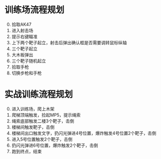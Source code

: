 # 训练场流程规划
0. 拾取AK47
1. 进入射击场
2. 提示右键瞄准
3. 上下两个靶子起立，射击后弹出确认框是否需要调转鼠标纵轴
4. 三个靶子起立
5. 大木板弹出
6. 三个靶子随机起立
7. 拾取手枪
8. 切换步枪和手枪

# 实战训练流程规划
0. 进入训练场，爬上木架
1. 爬梯顶端触发，捡起MP5，提示绳索
2. 绳索底部触发二楼3个靶子，击倒
3. 楼梯间触发靶子，击倒
4. 楼梯间出口触发文字，扔闪光弹进4号位置，爆炸触发4号位置2个靶子，击倒
5. 进入5号位置触发2个靶子，击倒
6. 扔闪光弹进6号位置，爆炸触发2个靶子，击倒
7. 跑到终点，结束